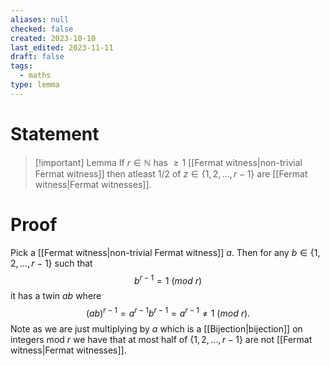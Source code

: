 ```yaml
---
aliases: null
checked: false
created: 2023-10-10
last_edited: 2023-11-11
draft: false
tags:
  - maths
type: lemma
---
```

# Statement

>[!important] Lemma
>If $r \in \mathbb{N}$ has $\geq 1$ [[Fermat witness|non-trivial Fermat witness]] then atleast 1/2 of $z \in \{1, 2, \ldots, r-1\}$ are [[Fermat witness|Fermat witnesses]].

# Proof

Pick a [[Fermat witness|non-trivial Fermat witness]] $a$. Then for any $b \in \{1, 2, \ldots, r-1\}$ such that
$$b^{r-1} = 1 \ (mod \ r)$$
it has a twin $ab$ where
$$(ab)^{r-1} = a^{r-1}b^{r-1} = a^{r-1} \not = 1 \ (mod \ r).$$
Note as we are just multiplying by $a$ which is a [[Bijection|bijection]] on integers mod $r$ we have that at most half of $\{1, 2, \ldots, r-1\}$ are not [[Fermat witness|Fermat witnesses]].
